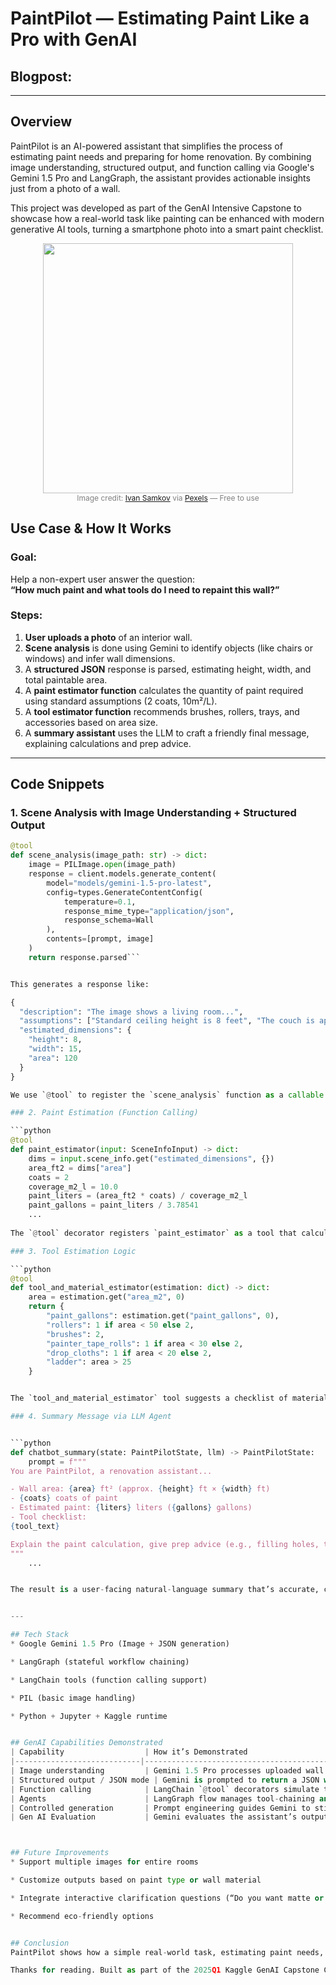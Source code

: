 # **PaintPilot** — Estimating Paint Like a Pro with GenAI
## Blogpost:

---

## Overview

PaintPilot is an AI-powered assistant that simplifies the process of estimating paint needs and preparing for home renovation. By combining image understanding, structured output, and function calling via Google's Gemini 1.5 Pro and LangGraph, the assistant provides actionable insights just from a photo of a wall.

This project was developed as part of the GenAI Intensive Capstone to showcase how a real-world task like painting can be enhanced with modern generative AI tools, turning a smartphone photo into a smart paint checklist.


<p align="center">
  <img src="../sup-img/pexels-ivan-samkov-5798974_comp1.jpg" width="400"><br>
  <span style="font-size: 12px; color: gray;">
    Image credit: <a href="https://www.pexels.com/@ivan-samkov/">Ivan Samkov</a> via <a href="https://www.pexels.com">Pexels</a> — Free to use
  </span>
</p>

## Use Case & How It Works

### Goal:
Help a non-expert user answer the question:  
**“How much paint and what tools do I need to repaint this wall?”**

### Steps:
1. **User uploads a photo** of an interior wall.
2. **Scene analysis** is done using Gemini to identify objects (like chairs or windows) and infer wall dimensions.
3. A **structured JSON** response is parsed, estimating height, width, and total paintable area.
4. A **paint estimator function** calculates the quantity of paint required using standard assumptions (2 coats, 10m²/L).
5. A **tool estimator function** recommends brushes, rollers, trays, and accessories based on area size.
6. A **summary assistant** uses the LLM to craft a friendly final message, explaining calculations and prep advice.

---

## Code Snippets

### 1. Scene Analysis with Image Understanding + Structured Output

```python
@tool
def scene_analysis(image_path: str) -> dict:
    image = PILImage.open(image_path)
    response = client.models.generate_content(
        model="models/gemini-1.5-pro-latest",
        config=types.GenerateContentConfig(
            temperature=0.1,
            response_mime_type="application/json",
            response_schema=Wall
        ),
        contents=[prompt, image]
    )
    return response.parsed```


This generates a response like:

{
  "description": "The image shows a living room...",
  "assumptions": ["Standard ceiling height is 8 feet", "The couch is approximately 6 feet long"],
  "estimated_dimensions": {
    "height": 8,
    "width": 15,
    "area": 120
  }
}

We use `@tool` to register the `scene_analysis` function as a callable tool for the AI agent. This allows Gemini to automatically analyze an uploaded image, extract visual clues and return a structured JSON with estimated wall dimensions.

### 2. Paint Estimation (Function Calling)

```python
@tool
def paint_estimator(input: SceneInfoInput) -> dict:
    dims = input.scene_info.get("estimated_dimensions", {})
    area_ft2 = dims["area"]
    coats = 2
    coverage_m2_l = 10.0
    paint_liters = (area_ft2 * coats) / coverage_m2_l
    paint_gallons = paint_liters / 3.78541
    ...
    
The `@tool` decorator registers `paint_estimator` as a tool that calculates the paint needed based on the estimated wall area. It uses standard assumptions like 2 coats and 10 m²/L coverage, returning the result in both liters and gallons.

### 3. Tool Estimation Logic

```python
@tool
def tool_and_material_estimator(estimation: dict) -> dict:
    area = estimation.get("area_m2", 0)
    return {
        "paint_gallons": estimation.get("paint_gallons", 0),
        "rollers": 1 if area < 50 else 2,
        "brushes": 2,
        "painter_tape_rolls": 1 if area < 30 else 2,
        "drop_cloths": 1 if area < 20 else 2,
        "ladder": area > 25
    }


The `tool_and_material_estimator` tool suggests a checklist of materials based on the wall size—like rollers, brushes, tape, and ladders. Helping users prepare everything they need for painting, based on the estimated area.

### 4. Summary Message via LLM Agent


```python
def chatbot_summary(state: PaintPilotState, llm) -> PaintPilotState:
    prompt = f"""
You are PaintPilot, a renovation assistant...

- Wall area: {area} ft² (approx. {height} ft × {width} ft)
- {coats} coats of paint
- Estimated paint: {liters} liters ({gallons} gallons)
- Tool checklist:
{tool_text}

Explain the paint calculation, give prep advice (e.g., filling holes, taping edges), and be beginner-friendly.
"""
    ...


The result is a user-facing natural-language summary that’s accurate, clear, and actionable.


---

## Tech Stack
* Google Gemini 1.5 Pro (Image + JSON generation)

* LangGraph (stateful workflow chaining)

* LangChain tools (function calling support)

* PIL (basic image handling)

* Python + Jupyter + Kaggle runtime


## GenAI Capabilities Demonstrated
| Capability                  | How it’s Demonstrated                                                                 |
|----------------------------|----------------------------------------------------------------------------------------|
| Image understanding         | Gemini 1.5 Pro processes uploaded wall images to infer context and estimate dimensions |
| Structured output / JSON mode | Gemini is prompted to return a JSON with description, assumptions, dimensions         |
| Function calling            | LangChain `@tool` decorators simulate tools with strict inputs, invoked by LangGraph  |
| Agents                      | LangGraph flow manages tool-chaining and state — mimicking agent behavior             |
| Controlled generation       | Prompt engineering guides Gemini to stick to a defined schema (strict JSON)           |
| Gen AI Evaluation           | Gemini evaluates the assistant’s output using a structured rubric and rating system   |



## Future Improvements
* Support multiple images for entire rooms

* Customize outputs based on paint type or wall material

* Integrate interactive clarification questions (“Do you want matte or gloss?”)

* Recommend eco-friendly options


## Conclusion
PaintPilot shows how a simple real-world task, estimating paint needs, can be transformed with modern GenAI capabilities. From image analysis to function-based reasoning and user-friendly summarization, this assistant is a fun and practical application of everything we learned in the GenAI Intensive Course!

Thanks for reading. Built as part of the 2025Q1 Kaggle GenAI Capstone Challenge. Let’s keep building. 🚀


